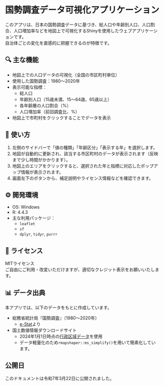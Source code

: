 # 国勢調査データ可視化アプリケーション

このアプリは、日本の国勢調査データに基づき、総人口や年齢別人口、人口割合、人口増加率などを地図上で可視化するShinyを使用したウェブアプリケーションです。  
自治体ごとの変化を直感的に把握できるのが特徴です。

## 🔍 主な機能

- 地図上での人口データの可視化（全国の市区町村単位）
- 使用した国勢調査：1980～2020年
- 表示可能な指標：
  - 総人口
  - 年齢別人口（15歳未満、15～64歳、65歳以上）
  - 各年齢層の人口割合（%）
  - 人口増加率（前回調査比、%）
- 地図上で市町村をクリックすることでデータを表示

## 🧭 使い方

1.  左側のサイドバーで「値の種類」「年齢区分」「表示する年」を選択します。
2.  地図が自動的に更新され、該当する市区町村のデータが表示されます（反映まで少し時間がかかります）。
3.  地図上のエリアをクリックすると、選択された年と指標に対応したポップアップ情報が表示されます。
4.  画面左下のボタンから、補足説明やライセンス情報などを確認できます。

## ⚙️ 開発環境

- OS: Windows
- R: 4.4.3
- 主な利用パッケージ：
  - `leaflet`
  - `sf`
  - `dplyr`, `tidyr`, `purrr`

## 📝 ライセンス

MITライセンス  
ご自由にご利用・改変いただけますが、適切なクレジット表示をお願いいたします。

## 📊 データ出典

本アプリでは、以下のデータをもとに作成しています。

- 総務省統計局『国勢調査』（1980～2020年）
  - [e-Stat](https://www.e-stat.go.jp/stat-search?page=1&toukei=00200521&survey=%E5%9B%BD%E5%8B%A2%E8%AA%BF%E6%9F%BB)より
- 国土数値情報ダウンロードサイト
  - 2024年1月1日時点の[行政区域データ](https://nlftp.mlit.go.jp/ksj/gml/datalist/KsjTmplt-N03-2024.html)を使用
  - データ軽量化のため`rmapshaper::ms_simplify()`を用いて簡素化しています。

## 公開日

このドキュメントは令和7年3月22日に公開されました。

